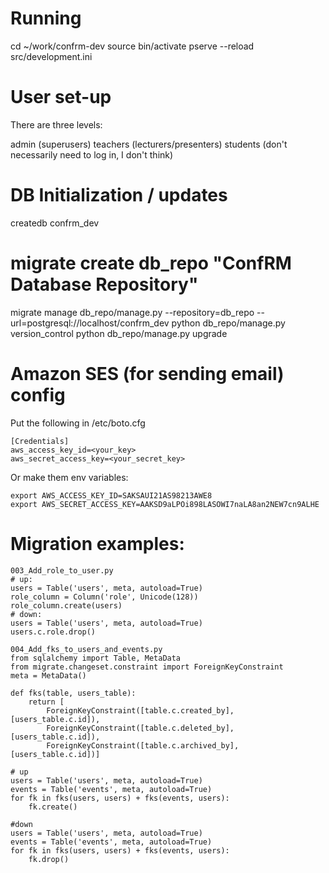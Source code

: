 # Running

cd ~/work/confrm-dev
source bin/activate
pserve --reload src/development.ini

# User set-up

There are three levels:

admin (superusers)
teachers (lecturers/presenters)
students (don't necessarily need to log in, I don't think)

# DB Initialization / updates

createdb confrm_dev
# migrate create db_repo "ConfRM Database Repository"
migrate manage db_repo/manage.py --repository=db_repo --url=postgresql://localhost/confrm_dev
python db_repo/manage.py version_control
python db_repo/manage.py upgrade

# Amazon SES (for sending email) config

Put the following in /etc/boto.cfg

    [Credentials]
    aws_access_key_id=<your_key>
    aws_secret_access_key=<your_secret_key>

Or make them env variables:

    export AWS_ACCESS_KEY_ID=SAKSAUI21AS98213AWE8
    export AWS_SECRET_ACCESS_KEY=AAKSD9aLPOi898LASOWI7naLA8an2NEW7cn9ALHE

# Migration examples:

    003_Add_role_to_user.py
    # up:
    users = Table('users', meta, autoload=True)
    role_column = Column('role', Unicode(128))
    role_column.create(users)
    # down:
    users = Table('users', meta, autoload=True)
    users.c.role.drop()

    004_Add_fks_to_users_and_events.py
    from sqlalchemy import Table, MetaData
    from migrate.changeset.constraint import ForeignKeyConstraint
    meta = MetaData()

    def fks(table, users_table):
        return [
            ForeignKeyConstraint([table.c.created_by],  [users_table.c.id]),
            ForeignKeyConstraint([table.c.deleted_by],  [users_table.c.id]),
            ForeignKeyConstraint([table.c.archived_by], [users_table.c.id])]

    # up
    users = Table('users', meta, autoload=True)
    events = Table('events', meta, autoload=True)
    for fk in fks(users, users) + fks(events, users):
        fk.create()

    #down
    users = Table('users', meta, autoload=True)
    events = Table('events', meta, autoload=True)
    for fk in fks(users, users) + fks(events, users):
        fk.drop()
